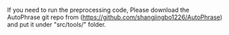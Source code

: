 If you need to run the preprocessing code, Please download the AutoPhrase git repo from (https://github.com/shangjingbo1226/AutoPhrase) and put it under "src/tools/" folder. 